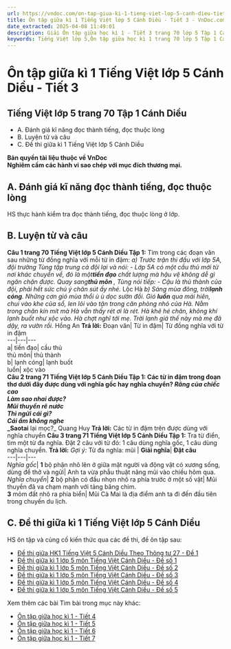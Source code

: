 ```yaml
---
url: https://vndoc.com/on-tap-giua-ki-1-tieng-viet-lop-5-canh-dieu-tiet-3-320003
title: Ôn tập giữa kì 1 Tiếng Việt lớp 5 Cánh Diều - Tiết 3 - VnDoc.com
date_extracted: 2025-04-08 11:49:01
description: Giải Ôn tập giữa học kì 1 - Tiết 3 trang 70 lớp 5 Tập 1 Cánh Diều gồm các phần hướng dẫn giải chi tiết, đầy đủ nhất chỉ có trên VnDoc. Mời các bạn tham khảo.
keywords: Tiếng Việt lớp 5,Ôn tập giữa học kì 1 trang 70 lớp 5 Tập 1 Cánh Diều,Tiếng Việt lớp 5 trang 70 Tập 1 Cánh Diều,ôn tập giữa học kì 1,ôn tập giữa học kì 1 lớp 5 tiếng việt,Ôn tập giữa học kì 1 Tiếng Việt lớp 5,ôn tập giữa học kì 1 tiếng việt lớp 5 Cánh Diều,Tiếng Việt lớp 5 Tập 1 trang 70 Cánh Diều,Tiếng Việt lớp 5 Cánh Diều,Tiếng Việt lớp 5 Tập 1,sgk Tiếng Việt lớp 5
---
```


# Ôn tập giữa kì 1 Tiếng Việt lớp 5 Cánh Diều - Tiết 3
## **Tiếng Việt lớp 5 trang 70 Tập 1 Cánh Diều**
  * A. Đánh giá kĩ năng đọc thành tiếng, đọc thuộc lòng
  * B. Luyện từ và câu
  * C. Đề thi giữa kì 1 Tiếng Việt lớp 5 Cánh Diều

**Bản quyền tài liệu thuộc về VnDoc**  
**Nghiêm cấm các hành vi sao chép với mục đích thương mại.**
## **A. Đánh giá kĩ năng đọc thành tiếng, đọc thuộc lòng**
HS thực hành kiểm tra đọc thành tiếng, đọc thuộc lòng ở lớp.
## **B. Luyện từ và câu**
**Câu 1 trang 70 Tiếng Việt lớp 5 Cánh Diều Tập 1:** Tìm trong các đoạn văn sau những từ đồng nghĩa với mỗi từ in đậm:
_a\) Trước trận thi đấu với lớp 5A, đội trưởng Tùng tập trung cả đội lại và nói:_
_\- Lớp 5A có một cầu thủ mới từ nơi khác chuyển về, đó là một**tiền đạo** chất lượng mà hậu vệ không dễ gì ngăn chặn được._
_Quay sang**thủ môn** , Tùng nói tiếp:_
_\- Cậu là thủ thành của đội, phải hết sức chú ý chân sút ấy nhé._
Lộc Hà
 _b\) Sáng mùa đông, trời**lạnh cóng**. Những cơn gió mùa thổi ù ù dọc sườn đồi. Gió **luồn** qua mái hiên, chui vào khe của sổ, len lỏi vào tận trong căn phòng nhỏ của Hà. Nằm trong chăn kín mít mà Hà vẫn thấy rét ơi là rét. Hà khẽ hé chăn, không khí lạnh buốt như xộc vào. Hà chợt nghĩ tới mẹ. Trời lạnh giá thế này mà mẹ đã dậy, ra vườn rồi._
Hồng An
**Trả lời:**
Đoạn văn| Từ in đậm| Từ đồng nghĩa với từ in đậm  
---|---|---  
a| tiền đạo| cầu thủ  
thủ môn| thủ thành  
b| lạnh cóng| lạnh buốt  
luồn| xộc vào  
**Câu 2 trang 71 Tiếng Việt lớp 5 Cánh Diều Tập 1: **Các từ in đậm trong đoạn thơ dưới đây được dùng với nghĩa gốc hay nghĩa chuyển?
_**Răng** của chiếc cao_  
 _Làm sao nhai được?_  
_**Mũi** thuyền rẽ nước_  
 _Thì ngửi cái gì?_  
_Cái ấm không nghe_  
 _Sao**tai** lại mọc?_
Quang Huy
**Trả lời:**
Các từ in đậm trên được dùng với nghĩa chuyển
**Câu 3 trang 71 Tiếng Việt lớp 5 Cánh Diều Tập 1:** Tra từ điển, tìm một từ đa nghĩa. Đặt 2 câu với từ đó: 1 câu dùng nghĩa gốc, 1 câu dùng nghĩa chuyển.
**Trả lời:**
_Gợi ý:_ Từ đa nghĩa: mũi
| **Giải nghĩa**| **Đặt câu**  
---|---|---  
 _Nghĩa gốc_| **1** bộ phận nhô lên ở giữa mặt người và động vật có xương sống, dùng để thở và ngửi| Anh ta vừa phẫu thuật nâng mũi vào chiều hôm qua.  
_Nghĩa chuyển_| **2** bộ phận có đầu nhọn nhô ra phía trước ở một số vật| Mũi thuyền đã va chạm mạnh với tảng băng chìm.  
**3** mỏm đất nhô ra phía biển| Mũi Cà Mai là địa điểm anh ta đi đến đầu tiên trong chuyến du lịch.  
## **C. Đề thi giữa kì 1 Tiếng Việt lớp 5 Cánh Diều**
HS ôn tập và củng cố kiến thức qua các đề thi, đề ôn tập sau:
  * [Đề thi giữa HK1 Tiếng Việt 5 Cánh Diều Theo Thông tư 27 - Đề 1](<https://vndoc.com/de-thi-giua-ki-1-tieng-viet-lop-5-canh-dieu-theo-thong-tu-27-de-1-329553>)
  * [Đề thi giữa kì 1 lớp 5 môn Tiếng Việt Cánh Diều - Đề số 1](<https://vndoc.com/de-thi-giua-ki-1-lop-5-mon-tieng-viet-canh-dieu-de-so-1-328875>)
  * [Đề thi giữa kì 1 lớp 5 môn Tiếng Việt Cánh Diều - Đề số 2](<https://vndoc.com/de-thi-giua-ki-1-lop-5-mon-tieng-viet-canh-dieu-de-so-2-329233>)
  * [Đề thi giữa kì 1 lớp 5 môn Tiếng Việt Cánh Diều - Đề số 3](<https://vndoc.com/de-thi-giua-ki-1-lop-5-mon-tieng-viet-canh-dieu-de-so-3-329234>)
  * [Đề thi giữa kì 1 lớp 5 môn Tiếng Việt Cánh Diều - Đề số 4](<https://vndoc.com/de-thi-giua-ki-1-lop-5-mon-tieng-viet-canh-dieu-de-so-4-329236>)
  * [Đề thi giữa kì 1 lớp 5 môn Tiếng Việt Cánh Diều - Đề số 5](<https://vndoc.com/de-thi-giua-ki-1-lop-5-mon-tieng-viet-canh-dieu-de-so-5-329244>)

Xem thêm các bài Tìm bài trong mục này khác:
  * [Ôn tập giữa học kì 1 - Tiết 4](</on-tap-giua-ki-1-tieng-viet-lop-5-canh-dieu-tiet-4-320004>)
  * [Ôn tập giữa học kì 1 - Tiết 5](</on-tap-giua-ki-1-tieng-viet-lop-5-canh-dieu-tiet-5-320007>)
  * [Ôn tập giữa học kì 1 - Tiết 6](</on-tap-giua-ki-1-tieng-viet-lop-5-canh-dieu-tiet-6-320009>)
  * [Ôn tập giữa học kì 1 - Tiết 7](</on-tap-giua-hoc-ki-1-tieng-viet-lop-5-tiet-7-133809>)

